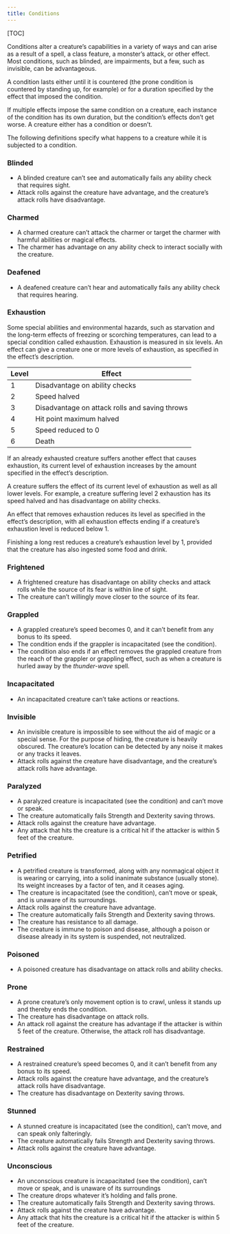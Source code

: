 ```yaml
---
title: Conditions
---
```


[TOC]

Conditions alter a creature’s capabilities in a variety of ways and can arise as a result of a spell, a class feature, a monster’s attack, or other effect. Most conditions, such as blinded, are impairments, but a few, such as invisible, can be advantageous.

A condition lasts either until it is countered (the prone condition is countered by standing up, for example) or for a duration specified by the effect that imposed the condition.

If multiple effects impose the same condition on a creature, each instance of the condition has its own duration, but the condition’s effects don’t get worse. A creature either has a condition or doesn’t.

The following definitions specify what happens to a creature while it is subjected to a condition.

### Blinded
*   A blinded creature can’t see and automatically fails any ability check that requires sight.
*   Attack rolls against the creature have advantage, and the creature’s attack rolls have disadvantage.

### Charmed
*   A charmed creature can’t attack the charmer or target the charmer with harmful abilities or magical effects.
*   The charmer has advantage on any ability check to interact socially with the creature.

### Deafened
*   A deafened creature can’t hear and automatically fails any ability check that requires hearing.

### Exhaustion

Some special abilities and environmental hazards, such as starvation and the long-term effects of freezing or scorching temperatures, can lead to a special condition called exhaustion. Exhaustion is measured in six levels. An effect can give a creature one or more levels of exhaustion, as specified in the effect’s description.

| Level | Effect                                         |
| ----- | ---------------------------------------------- |
| 1     | Disadvantage on ability checks                 |
| 2     | Speed halved                                   |
| 3     | Disadvantage on attack rolls and saving throws |
| 4     | Hit point maximum halved                       |
| 5     | Speed reduced to 0                             |
| 6     | Death                                          |

If an already exhausted creature suffers another effect that causes exhaustion, its current level of exhaustion increases by the amount specified in the effect’s description.

A creature suffers the effect of its current level of exhaustion as well as all lower levels. For example, a creature suffering level 2 exhaustion has its speed halved and has disadvantage on ability checks.

An effect that removes exhaustion reduces its level as specified in the effect’s description, with all exhaustion effects ending if a creature’s exhaustion level is reduced below 1.

Finishing a long rest reduces a creature’s exhaustion level by 1, provided that the creature has also ingested some food and drink.

### Frightened
*   A frightened creature has disadvantage on ability checks and attack rolls while the source of its fear is within line of sight.
*   The creature can’t willingly move closer to the source of its fear.

### Grappled
*   A grappled creature’s speed becomes 0, and it can’t benefit from any bonus to its speed.
*   The condition ends if the grappler is incapacitated (see the condition).
*   The condition also ends if an effect removes the grappled creature from the reach of the grappler or grappling effect, such as when a creature is hurled away by the _thunder-wave_ spell.

### Incapacitated
*   An incapacitated creature can’t take actions or reactions.

### Invisible
*   An invisible creature is impossible to see without the aid of magic or a special sense. For the purpose of hiding, the creature is heavily obscured. The creature’s location can be detected by any noise it makes or any tracks it leaves.
*   Attack rolls against the creature have disadvantage, and the creature’s attack rolls have advantage.

### Paralyzed
*   A paralyzed creature is incapacitated (see the condition) and can’t move or speak.
*   The creature automatically fails Strength and Dexterity saving throws.
*   Attack rolls against the creature have advantage.
*   Any attack that hits the creature is a critical hit if the attacker is within 5 feet of the creature.

### Petrified
*   A petrified creature is transformed, along with any nonmagical object it is wearing or carrying, into a solid inanimate substance (usually stone). Its weight increases by a factor of ten, and it ceases aging.
*   The creature is incapacitated (see the condition), can’t move or speak, and is unaware of its surroundings.
*   Attack rolls against the creature have advantage.
*   The creature automatically fails Strength and Dexterity saving throws.
*   The creature has resistance to all damage.
*   The creature is immune to poison and disease, although a poison or disease already in its system is suspended, not neutralized.

### Poisoned
*   A poisoned creature has disadvantage on attack rolls and ability checks.

### Prone
*   A prone creature’s only movement option is to crawl, unless it stands up and thereby ends the condition.
*   The creature has disadvantage on attack rolls.
*   An attack roll against the creature has advantage if the attacker is within 5 feet of the creature. Otherwise, the attack roll has disadvantage.

### Restrained
*   A restrained creature’s speed becomes 0, and it can’t benefit from any bonus to its speed.
*   Attack rolls against the creature have advantage, and the creature’s attack rolls have disadvantage.
*   The creature has disadvantage on Dexterity saving throws.

### Stunned
*   A stunned creature is incapacitated (see the condition), can’t move, and can speak only falteringly.
*   The creature automatically fails Strength and Dexterity saving throws.
*   Attack rolls against the creature have advantage.

### Unconscious
*   An unconscious creature is incapacitated (see the condition), can’t move or speak, and is unaware of its surroundings
*   The creature drops whatever it’s holding and falls prone.
*   The creature automatically fails Strength and Dexterity saving throws.
*   Attack rolls against the creature have advantage.
*   Any attack that hits the creature is a critical hit if the attacker is within 5 feet of the creature.
